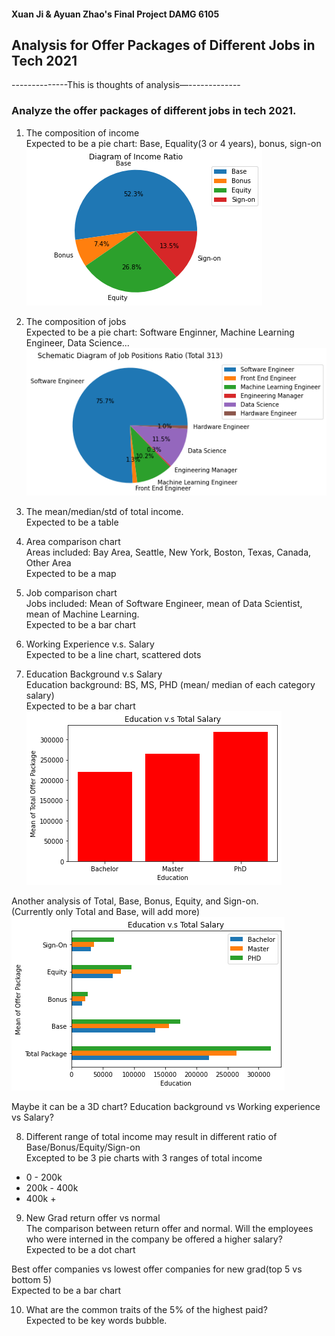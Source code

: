#### Xuan Ji & Ayuan Zhao's Final Project DAMG 6105

## Analysis for Offer Packages of Different Jobs in Tech 2021


--------------This is thoughts of analysis—-------------

### Analyze the offer packages of different jobs in tech 2021.

1.  The composition of income <br>
Expected to be a pie chart:  Base, Equality(3 or 4 years), bonus, sign-on
![image](./figures/IncomeRatio.png)

2. The composition of jobs <br>
Expected to be a pie chart: Software Enginner, Machine Learning Engineer, Data Science...
![image](./figures/JobRatio.png)


3. The mean/median/std of total income. <br>
Expected to be a table 


4. Area comparison chart <br>
Areas included: Bay Area, Seattle, New York, Boston, Texas, Canada, Other Area <br>
Expected to be a map


5. Job comparison chart <br>
Jobs included: Mean of Software Engineer, mean of Data Scientist, mean of Machine Learning. <br>
Expected to be a bar chart


6. Working Experience v.s. Salary <br>
Expected to be a line chart, scattered dots


7. Education Background v.s Salary<br>
Education background: BS, MS, PHD  (mean/ median of each category salary) <br>
Expected to be a bar chart
![image](./figures/EducationSalary1.png)

Another analysis of Total, Base, Bonus, Equity, and Sign-on. <br>
(Currently only Total and Base, will add more) <br>
![image](./figures/EducationSalary2.png)


Maybe it can be a 3D chart? Education background vs Working experience vs Salary? 


8. Different range of total income may result in different ratio of Base/Bonus/Equity/Sign-on <br>
Excepted to be 3 pie charts with 3 ranges of total income<br>
- 0 - 200k <br>
- 200k - 400k <br>
- 400k +


9. New Grad  return offer vs normal <br>
The comparison between return offer and normal. Will the employees who were interned in the company be offered a higher salary? <br>
Expected to be a dot chart


Best offer companies vs lowest offer companies for new grad(top 5 vs bottom 5) <br>
Expected to be a bar chart


10. What are the common traits of the 5% of the highest paid? <br>
Expected to be key words bubble.


